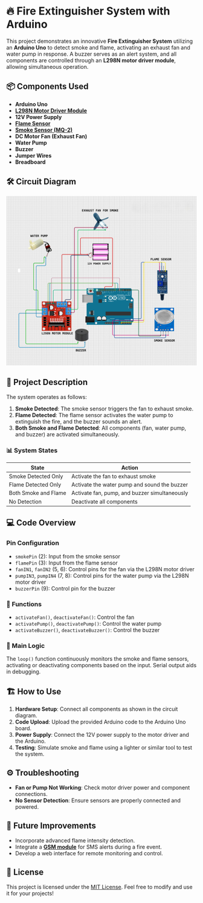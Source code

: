 # 🔥 Fire Extinguisher System with Arduino

This project demonstrates an innovative **Fire Extinguisher System** utilizing an **Arduino Uno** to detect smoke and flame, activating an exhaust fan and water pump in response. A buzzer serves as an alert system, and all components are controlled through an **L298N motor driver module**, allowing simultaneous operation.

## 📦 Components Used

- **Arduino Uno**
- [**L298N Motor Driver Module**](https://www.electronicwings.com/nodemcu/l298n-dual-h-bridge-motor-driver-module)
- **12V Power Supply**
- [**Flame Sensor**](https://www.sparkfun.com/products/14015)
- [**Smoke Sensor (MQ-2)**](https://www.electronicwings.com/sensors/mq-2-gas-sensor-module)
- **DC Motor Fan (Exhaust Fan)**
- **Water Pump**
- **Buzzer**
- **Jumper Wires**
- **Breadboard**

## 🛠️ Circuit Diagram

![Circuit Diagram](1_Circuit%20Diagram.jpg)

## 🚀 Project Description

The system operates as follows:

1. **Smoke Detected**: The smoke sensor triggers the fan to exhaust smoke.
2. **Flame Detected**: The flame sensor activates the water pump to extinguish the fire, and the buzzer sounds an alert.
3. **Both Smoke and Flame Detected**: All components (fan, water pump, and buzzer) are activated simultaneously.

### 📊 System States

| **State**                | **Action**                                     |
|--------------------------|------------------------------------------------|
| Smoke Detected Only      | Activate the fan to exhaust smoke              |
| Flame Detected Only      | Activate the water pump and sound the buzzer   |
| Both Smoke and Flame     | Activate fan, pump, and buzzer simultaneously   |
| No Detection             | Deactivate all components                       |

## 💻 Code Overview

### Pin Configuration

- `smokePin` (2): Input from the smoke sensor
- `flamePin` (3): Input from the flame sensor
- `fanIN1`, `fanIN2` (5, 6): Control pins for the fan via the L298N motor driver
- `pumpIN3`, `pumpIN4` (7, 8): Control pins for the water pump via the L298N motor driver
- `buzzerPin` (9): Control pin for the buzzer

### 📜 Functions

- `activateFan()`, `deactivateFan()`: Control the fan
- `activatePump()`, `deactivatePump()`: Control the water pump
- `activateBuzzer()`, `deactivateBuzzer()`: Control the buzzer

### 🔄 Main Logic

The `loop()` function continuously monitors the smoke and flame sensors, activating or deactivating components based on the input. Serial output aids in debugging.

## 🏗️ How to Use

1. **Hardware Setup**: Connect all components as shown in the circuit diagram.
2. **Code Upload**: Upload the provided Arduino code to the Arduino Uno board.
3. **Power Supply**: Connect the 12V power supply to the motor driver and the Arduino.
4. **Testing**: Simulate smoke and flame using a lighter or similar tool to test the system.

## ⚙️ Troubleshooting

- **Fan or Pump Not Working**: Check motor driver power and component connections.
- **No Sensor Detection**: Ensure sensors are properly connected and powered.

## 🚀 Future Improvements

- Incorporate advanced flame intensity detection.
- Integrate a [**GSM module**](https://www.electronicwings.com/nodemcu/gsm-sim800l-module) for SMS alerts during a fire event.
- Develop a web interface for remote monitoring and control.

## 📜 License

This project is licensed under the [MIT License](LICENSE). Feel free to modify and use it for your projects!
